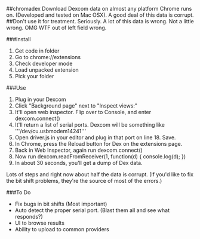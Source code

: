 ##chromadex
Download Dexcom data on almost any platform Chrome runs on. (Developed and tested on Mac OSX). A good deal of this data is corrupt. 
##Don't use it for treatment. Seriously. A lot of this data is wrong. Not a little wrong. OMG WTF out of left field wrong.

###Install
1. Get code in folder
2. Go to chrome://extensions
3. Check developer mode
4. Load unpacked extension
5. Pick your folder

###Use
1. Plug in your Dexcom
2. Click "Background page" next to "Inspect views:"
3. It'll open web inspector. Flip over to Console, and enter
    dexcom.connect()
4. It'll return a list of serial ports. Dexcom will be something like '''/dev/cu.usbmodem14241'''
5. Open driver.js in your editor and plug in that port on line 18. Save.
6. In Chrome, press the Reload button for Dex on the extensions page.
7. Back in Web Inspector, again run 
    dexcom.connect()
8. Now run 
    dexcom.readFromReceiver(1, function(d) { console.log(d); })
9. In about 30 seconds, you'll get a dump of Dex data.

Lots of steps and right now about half the data is corrupt. (If you'd like to fix the bit shift problems, they're the source of most of the errors.)

###To Do
* Fix bugs in bit shifts (Most important)
* Auto detect the proper serial port. (Blast them all and see what responds?)
* UI to browse results
* Ability to upload to common providers
